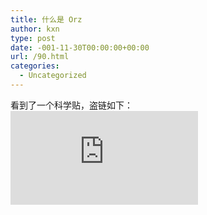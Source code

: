 ```yaml
---
title: 什么是 Orz
author: kxn
type: post
date: -001-11-30T00:00:00+00:00
url: /90.html
categories:
  - Uncategorized
---
```


看到了一个科学贴，盗链如下：  
![][1]

[1]: http://bbs.thu.cn/att.php?s.90.1724.478.gif
